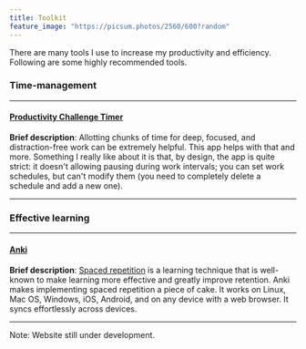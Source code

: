 ```yaml
---
title: Toolkit
feature_image: "https://picsum.photos/2560/600?random"
---
```


There are many tools I use to increase my productivity and efficiency. Following are
some highly recommended tools.


### Time-management

----------------

#### [Productivity Challenge Timer](https://play.google.com/store/apps/details?id=com.wlxd.pomochallenge&hl=en)

**Brief description**: Allotting chunks of time for deep, focused, and
distraction-free work can be extremely helpful. This app helps with that and
more. Something I really like about it is that, by design, the app is quite
strict: it doesn't allowing pausing during work intervals; you can set work
schedules, but can't modify them (you need to completely delete a schedule and
add a new one).

----------------

### Effective learning

----------------

#### [Anki](https://apps.ankiweb.net/)

**Brief description**: [Spaced
repetition](https://en.wikipedia.org/wiki/Spaced_repetition) is a learning
technique that is well-known to make learning more effective and greatly improve
retention. Anki makes implementing spaced repetition a piece of cake. It works
on Linux, Mac OS, Windows, iOS, Android, and on any device with a web browser.
It syncs effortlessly across devices.

----------------

Note: Website still under development.